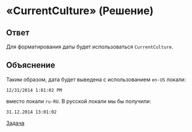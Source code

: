 # «CurrentCulture» (Решение)

## Ответ

Для форматирования даты будет использоваться `CurrentCulture`.

## Объяснение

Таким образом, дата будет выведена с использованием `en-US` локали:

```
12/31/2014 1:01:02 PM
```

вместо локали `ru-RU`. В русской локали мы бы получили:

```
31.12.2014 13:01:02
```

[Задача](./CurrentCulture-P.md)